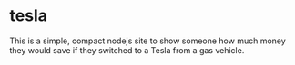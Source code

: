 # tesla
This is a simple, compact nodejs site to show someone how much money they would save if they switched to a Tesla from a gas vehicle.

